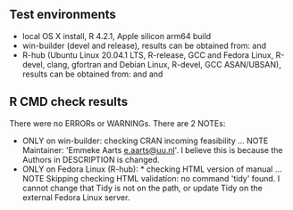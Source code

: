 ## Test environments
* local OS X install, R 4.2.1, Apple silicon arm64 build
* win-builder (devel and release), results can be obtained from:  and 
* R-hub (Ubuntu Linux 20.04.1 LTS, R-release, GCC and Fedora Linux, R-devel, clang, gfortran and Debian Linux, R-devel, GCC ASAN/UBSAN), results can be obtained from: and and
 
## R CMD check results
There were no ERRORs or WARNINGs. 
There are 2 NOTEs:

* ONLY on win-builder: checking CRAN incoming feasibility ... NOTE
Maintainer: 'Emmeke Aarts <e.aarts@uu.nl>'. I believe this is because the Authors in DESCRIPTION is changed. 
* ONLY on Fedora Linux (R-hub): * checking HTML version of manual ... NOTE
Skipping checking HTML validation: no command 'tidy' found. I cannot change that Tidy is not on the path, or update Tidy on the external Fedora Linux server. 
